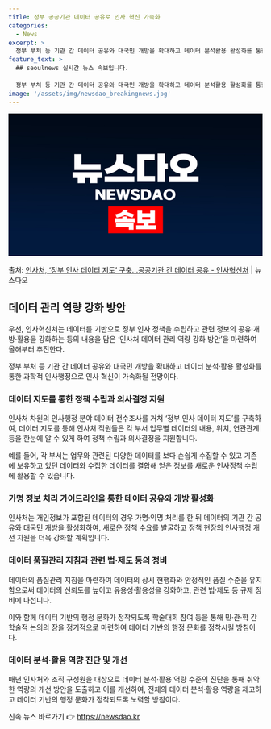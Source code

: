 ```yaml
---
title: 정부 공공기관 데이터 공유로 인사 혁신 가속화
categories:
  - News
excerpt: >
  정부 부처 등 기관 간 데이터 공유와 대국민 개방을 확대하고 데이터 분석활용 활성화를 통한 과학적 인사행정으…
feature_text: >
  ## seoulnews 실시간 뉴스 속보입니다.

  정부 부처 등 기관 간 데이터 공유와 대국민 개방을 확대하고 데이터 분석활용 활성화를 통한 과학적 인사행정으…
image: '/assets/img/newsdao_breakingnews.jpg'
---
```


![뉴스다오 속보](/assets/img/newsdao_breakingnews.jpg)

<p>출처: <a href="https://newsdao.kr/3038" rel="dofollow">인사처, ‘정부 인사 데이터 지도’ 구축…공공기관 간 데이터 공유 - 인사혁신처</a> | 뉴스다오</p>

<h2 data-ke-size="size26">데이터 관리 역량 강화 방안</h2>
우선, 인사혁신처는 데이터를 기반으로 정부 인사 정책을 수립하고 관련 정보의 공유·개방·활용을 강화하는 등의 내용을 담은 ‘인사처 데이터 관리 역량 강화 방안’을 마련하여 올해부터 추진한다.

<p data-ke-size="size16">정부 부처 등 기관 간 데이터 공유와 대국민 개방을 확대하고 데이터 분석·활용 활성화를 통한 과학적 인사행정으로 인사 혁신이 가속화될 전망이다.</p>

<h3>데이터 지도를 통한 정책 수립과 의사결정 지원</h3>
인사처 차원의 인사행정 분야 데이터 전수조사를 거쳐 ‘정부 인사 데이터 지도’를 구축하여, 데이터 지도를 통해 인사처 직원들은 각 부서 업무별 데이터의 내용, 위치, 연관관계 등을 한눈에 알 수 있게 하여 정책 수립과 의사결정을 지원합니다.

<p data-ke-size="size16">예를 들어, 각 부서는 업무와 관련된 다양한 데이터를 보다 손쉽게 수집할 수 있고 기존에 보유하고 있던 데이터와 수집한 데이터를 결합해 얻은 정보를 새로운 인사정책 수립에 활용할 수 있습니다.</p>

<h3>가명 정보 처리 가이드라인을 통한 데이터 공유와 개방 활성화</h3>
인사처는 개인정보가 포함된 데이터의 경우 가명·익명 처리를 한 뒤 데이터의 기관 간 공유와 대국민 개방을 활성화하여, 새로운 정책 수요를 발굴하고 정책 현장의 인사행정 개선 지원을 더욱 강화할 계획입니다.

<h3>데이터 품질관리 지침과 관련 법·제도 등의 정비</h3>
데이터의 품질관리 지침을 마련하여 데이터의 상시 현행화와 안정적인 품질 수준을 유지함으로써 데이터의 신뢰도를 높이고 유용성·활용성을 강화하고, 관련 법·제도 등 규제 정비에 나섭니다.

<p data-ke-size="size16">이와 함께 데이터 기반의 행정 문화가 정착되도록 학술대회 참여 등을 통해 민·관·학 간 학술적 논의의 장을 정기적으로 마련하여 데이터 기반의 행정 문화를 정착시킬 방침이다.</p>

<h3>데이터 분석·활용 역량 진단 및 개선</h3>
매년 인사처와 조직 구성원을 대상으로 데이터 분석·활용 역량 수준의 진단을 통해 취약한 역량의 개선 방안을 도출하고 이를 개선하여, 전체의 데이터 분석·활용 역량을 제고하고 데이터 기반의 행정 문화가 정착되도록 노력할 방침이다. 

신속 뉴스 바로가기 👉 <a href="https://newsdao.kr" rel="dofollow">https://newsdao.kr</a>


